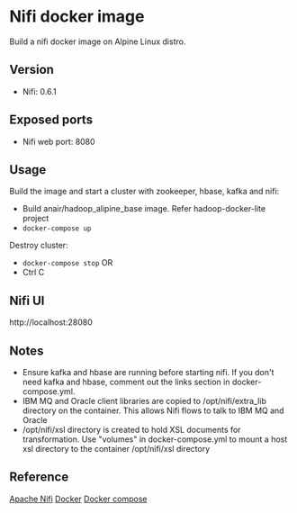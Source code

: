 # Nifi docker image
Build a nifi docker image on Alpine Linux distro.

## Version
- Nifi: 0.6.1

## Exposed ports
- Nifi web port: 8080

## Usage
Build the image and start a cluster with zookeeper, hbase, kafka and nifi:
-  Build anair/hadoop_alipine_base image. Refer hadoop-docker-lite project
- ``docker-compose up``

Destroy cluster:

- ``docker-compose stop``  OR
- Ctrl C

## Nifi UI
http://localhost:28080

## Notes
- Ensure kafka and hbase are running before starting nifi. If you don't need kafka and hbase, comment out the links section in docker-compose.yml.
- IBM MQ and Oracle client libraries are copied to /opt/nifi/extra_lib directory on the container. This allows Nifi flows to talk to IBM MQ and Oracle
- /opt/nifi/xsl directory is created to hold XSL documents for transformation. Use "volumes" in docker-compose.yml to mount a host xsl directory to the container /opt/nifi/xsl directory

## Reference
[Apache Nifi](https://nifi.apache.org/)
[Docker](https://docs.docker.com/)
[Docker compose](https://docs.docker.com/compose/)
